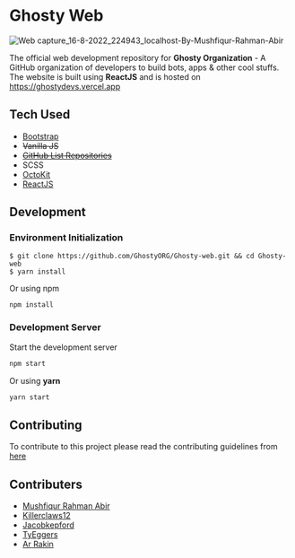 # Ghosty Web

![Web capture_16-8-2022_224943_localhost-By-Mushfiqur-Rahman-Abir](https://user-images.githubusercontent.com/28858998/184935199-6c663c08-7e64-48bb-b5f4-a6043e2f8552.jpeg)

The official web development repository for **Ghosty Organization** - A GitHub organization of developers to build bots, apps & other cool stuffs. The website is built using **ReactJS** and is hosted on https://ghostydevs.vercel.app

## Tech Used

- [Bootstrap](https://getbootstrap.com/docs/5.2/getting-started/introduction/)
- ~~Vanilla JS~~
- ~~[GitHub List Repositories](https://gitlist.himdek.com/)~~
- SCSS
- [OctoKit](https://github.com/octokit/rest.js)
- [ReactJS](https://reactjs.org/)

## Development

### Environment Initialization

```shell
$ git clone https://github.com/GhostyORG/Ghosty-web.git && cd Ghosty-web
$ yarn install
```

Or using npm

```shell
npm install
```

### Development Server

Start the development server

```bash
npm start
```

Or using **yarn**

```bash
yarn start
```

## Contributing

To contribute to this project please read the contributing guidelines from [here](./CONTRIBUTE.md)

## Contributers

- [Mushfiqur Rahman Abir](https://www.abir-tx.github.io)
- [Killerclaws12](https://github.com/killerclaws12)
- [Jacobkepford](https://github.com/jacobkepford)
- [TyEggers](https://github.com/TyEggers)
- [Ar Rakin](https://github.com/virtual-designer)

